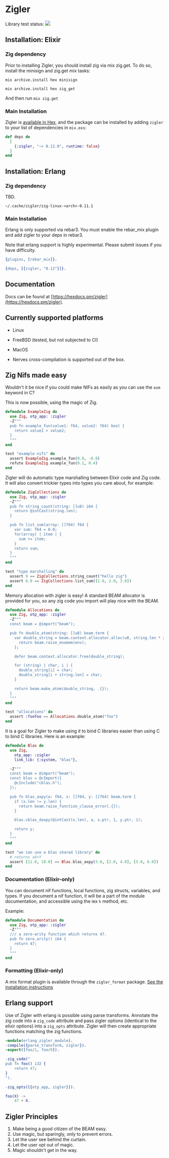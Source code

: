 # Zigler

Library test status:
![](https://github.com/ityonemo/zigler/workflows/Elixir%20CI/badge.svg)

## Installation: Elixir

### Zig dependency

Prior to installing Zigler, you should install zig via mix zig.get. To do so, install the minisign and zig.get mix tasks:

`mix archive.install hex minisign` 

`mix archive.install hex zig_get`

And then run `mix zig.get`

### Main Installation

Zigler is [available in Hex](https://hex.pm/packages/zigler), and the package can be installed
by adding `zigler` to your list of dependencies in `mix.exs`:

```elixir
def deps do
  [
    {:zigler, "~> 0.12.0", runtime: false}
  ]
end
```

## Installation: Erlang

### Zig dependency

TBD.

`~/.cache/zigler/zig-linux-<arch>-0.11.1`

### Main Installation

Erlang is only supported via rebar3.  You must enable the rebar_mix plugin and 
add zigler to your deps in rebar3.

Note that erlang support is highly experimental.  Please submit issues if you 
have difficulty.

```erlang
{plugins, [rebar_mix]}.

{deps, [{zigler, "0.12"}]}.

```

## Documentation

Docs can be found at [https://hexdocs.pm/zigler](https://hexdocs.pm/zigler).

## Currently supported platforms

- Linux
- FreeBSD (tested, but not subjected to CI)
- MacOS

- Nerves cross-compilation is supported out of the box.

## Zig Nifs made easy

Wouldn't it be nice if you could make NIFs as easily as you can use the `asm`
keyword in C?

This is now possible, using the magic of Zig.

```elixir
defmodule ExampleZig do
  use Zig, otp_app: :zigler
  ~Z"""
  pub fn example_fun(value1: f64, value2: f64) bool {
    return value1 > value2;
  }
  """
end

test "example nifs" do
  assert ExampleZig.example_fun(0.8, -0.8)
  refute ExampleZig.example_fun(0.1, 0.4)
end
```

Zigler will do automatic type marshalling between Elixir code and Zig code.
It will also convert trickier types into types you care about, for example:

```elixir
defmodule ZigCollections do
  use Zig, otp_app: :zigler
  ~Z"""
  pub fn string_count(string: []u8) i64 {
    return @intCast(string.len);
  }

  pub fn list_sum(array: []f64) f64 {
    var sum: f64 = 0.0;
    for(array) | item | {
      sum += item;
    }
    return sum;
  }
  """
end

test "type marshalling" do
  assert 9 == ZigCollections.string_count("hello zig")
  assert 6.0 == ZigCollections.list_sum([1.0, 2.0, 3.0])
end
```

Memory allocation with zigler is easy!  A standard BEAM allocator is provided for you,
so any zig code you import will play nice with the BEAM.

```elixir
defmodule Allocations do
  use Zig, otp_app: :zigler
  ~Z"""
  const beam = @import("beam");

  pub fn double_atom(string: []u8) beam.term {
    var double_string = beam.context.allocator.alloc(u8, string.len * 2) catch {
      return beam.raise_enomem(env);
    };

    defer beam.context.allocator.free(double_string);

    for (string) | char, i | {
      double_string[i] = char;
      double_string[i + string.len] = char;
    }

    return beam.make_atom(double_string, .{});
  }
  """
end

test "allocations" do
  assert :foofoo == Allocations.double_atom("foo")
end
```

It is a goal for Zigler to make using *it* to bind C libraries easier
than using C to bind C libraries.  Here is an example:

```elixir
defmodule Blas do
  use Zig,     
    otp_app: :zigler
    link_lib: {:system, "blas"},

  ~Z"""
  const beam = @import("beam");
  const blas = @cImport({
    @cInclude("cblas.h");
  });

  pub fn blas_axpy(a: f64, x: []f64, y: []f64) beam.term {
    if (x.len != y.len) {
      return beam.raise_function_clause_error(.{});
    }

    blas.cblas_daxpy(@intCast(x.len), a, x.ptr, 1, y.ptr, 1);

    return y;
  }
  """
end

test "we can use a blas shared library" do
  # returns aX+Y
  assert [11.0, 18.0] == Blas.blas_axpy(3.0, [2.0, 4.0], [5.0, 6.0])
end
```

### Documentation (Elixir-only)

You can document nif functions, local functions, zig structs, variables, and types.
If you document a nif function, it will be a part of the module documentation, and
accessible using the iex `h` method, etc.

Example:

```elixir
defmodule Documentation do
  use Zig, otp_app: :zigler
  ~Z"""
  /// a zero-arity function which returns 47.
  pub fn zero_arity() i64 {
    return 47;
  }
  """
end
```

### Formatting (Elixir-only)

A mix format plugin is available through the `zigler_format` package.
[See the installation instructions](https://github.com/v0idpwn/zigler_format#installation)

## Erlang support

Use of Zigler with erlang is possible using parse transforms.  Annotate the zig
code into a `zig_code` attribute and pass zigler options (identical to the elixir
options) into a `zig_opts` attribute.  Zigler will then create appropriate
functions matching the zig functions.

```erlang
-module(erlang_zigler_module).
-compile({parse_transform, zigler}). 
-export([foo/1, foo/0]).

-zig_code("
pub fn foo() i32 {
    return 47;
}
").

-zig_opts([{otp_app, zigler}]).

foo(X) ->
    47 + X.
```

## Zigler Principles

1. Make being a good citizen of the BEAM easy.
2. Use magic, but sparingly, only to prevent errors.
3. Let the user see behind the curtain.
4. Let the user opt out of magic.
5. Magic shouldn't get in the way.

